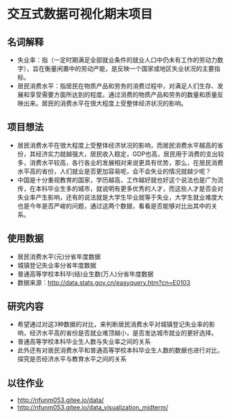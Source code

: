 # 交互式数据可视化期末项目
## 名词解释
- 失业率：指（一定时期满足全部就业条件的就业人口中仍未有工作的劳动力数字），旨在衡量闲置中的劳动产能，是反映一个国家或地区失业状况的主要指标。
- 居民消费水平：指居民在物质产品和劳务的消费过程中，对满足人们生存、发展和享受需要方面所达到的程度。通过消费的物质产品和劳务的数量和质量反映出来。居民的消费水平在很大程度上受整体经济状况的影响。
## 项目想法
- 居民消费水平在很大程度上受整体经济状况的影响，而居民消费水平越高的省份，其经济实力就越强大，居民收入稳定，GDP也高，居民用于消费的支出较多，消费水平较高，各行各业的发展相对来说更具有优势，那么，在居民消费水平高的省份，人们就业是否更加容易呢，会不会失业的情况就越少呢？
- 中国是十分重视教育的国家，学历越高，工作越好就也好这个说法也是广为流传，在本科毕业生多的城市，就说明有更多优秀的人才，而这些人才是否会对失业率产生影响，还有的说法就是大学生毕业就等于失业，大学生就业难度大也是今年是否严峻的问题，通过这两个数据，看看是否能够对比出其中的关系。
## 使用数据
- 居民消费水平(元)分省年度数据
- 城镇登记失业率分省年度数据
- 普通高等学校本科毕(结)业生数(万人)分省年度数据
- 数据来源：http://data.stats.gov.cn/easyquery.htm?cn=E0103
## 研究内容
- 希望通过对这3种数据的对比，来判断居民消费水平对城镇登记失业率的影响，经济水平高的省份是否就业难顶越小，是否发达城市就业的更好选择。
- 普通高等学校本科毕业生人数与失业率之间的关系
- 此外还有对居民消费水平和普通高等学校本科毕业生人数的数据也进行对比，探究是否经济水平与教育水平之间的关系
## 以往作业
- http://nfunm053.gitee.io/data/
- http://nfunm053.gitee.io/data_visualization_midterm/
